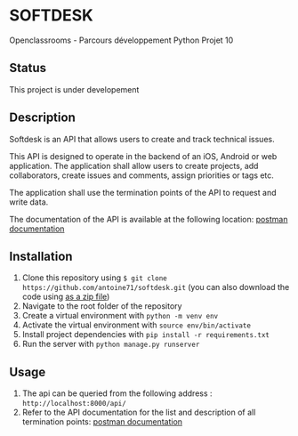 # SOFTDESK

Openclassrooms - Parcours développement Python Projet 10

## Status

This project is under developement

## Description

Softdesk is an API that allows users to create and track technical issues.

This API is designed to operate in the backend of an iOS, Android or web application. The application shall allow users to create projects, add collaborators, create issues and comments, assign priorities or tags etc.

The application shall use the termination points of the API to request and write data.

The documentation of the API is available at the following location: [postman documentation](https://documenter.getpostman.com/view/14947762/TzCFgqFn)

## Installation

1. Clone this repository using `$ git clone https://github.com/antoine71/softdesk.git` (you can also download the code using [as a zip file](https://github.com/antoine71/softdesk/archive/main.zip))
2. Navigate to the root folder of the repository
3. Create a virtual environment with `python -m venv env`
4. Activate the virtual environment with `source env/bin/activate`
5. Install project dependencies with `pip install -r requirements.txt`
6. Run the server with `python manage.py runserver`

## Usage

1. The api can be queried from the following address : `http://localhost:8000/api/`
2. Refer to the API documentation for the list and description of all termination points: [postman documentation](https://documenter.getpostman.com/view/14947762/TzCFgqFn)
